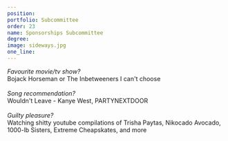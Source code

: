 ```yaml
---
position: 
portfolio: Subcommittee
order: 23
name: Sponsorships Subcommittee
degree: 
image: sideways.jpg
one_line:
---
```

*Favourite movie/tv show?*
<br>
Bojack Horseman or The Inbetweeners I can't choose
<br><br>
*Song recommendation?*
<br>
Wouldn't Leave - Kanye West, PARTYNEXTDOOR
<br><br>
*Guilty pleasure?*
<br>
Watching shitty youtube compilations of Trisha Paytas, Nikocado Avocado, 1000-lb Sisters, Extreme Cheapskates, and more 
